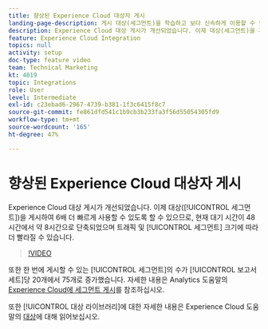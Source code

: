 ```yaml
---
title: 향상된 Experience Cloud 대상자 게시
landing-page-description: 게시 대상(세그먼트)을 학습하고 보다 신속하게 이용할 수 있도록 합니다.
description: Experience Cloud 대상 게시가 개선되었습니다. 이제 대상(세그먼트)을 게시하여 6배 더 빠르게 사용할 수 있도록 할 수 있으므로, 현재 대기 시간이 48시간에서 약 8시간으로 단축되었으며 트래픽 및 세그먼트 크기에 따라 더 빨라질 수 있습니다.
feature: Experience Cloud Integration
topics: null
activity: setup
doc-type: feature video
team: Technical Marketing
kt: 4819
topic: Integrations
role: User
level: Intermediate
exl-id: c23ebad6-2967-4739-b381-1f3c6415f8c7
source-git-commit: fe861dfd541c1b9cb3b233fa3f56d55054305fd9
workflow-type: tm+mt
source-wordcount: '165'
ht-degree: 47%

---
```


# 향상된 Experience Cloud 대상자 게시

Experience Cloud 대상 게시가 개선되었습니다. 이제 대상([!UICONTROL 세그먼트])을 게시하여 6배 더 빠르게 사용할 수 있도록 할 수 있으므로, 현재 대기 시간이 48시간에서 약 8시간으로 단축되었으며 트래픽 및 [!UICONTROL 세그먼트] 크기에 따라 더 빨라질 수 있습니다.

>[!VIDEO](https://video.tv.adobe.com/v/32842/?quality=12)

또한 한 번에 게시할 수 있는 [!UICONTROL 세그먼트]의 수가 [!UICONTROL 보고서 세트]당 20개에서 75개로 증가했습니다.
자세한 내용은 Analytics 도움말의 [Experience Cloud에 세그먼트 게시](https://experienceleague.adobe.com/docs/analytics/components/segmentation/segmentation-workflow/seg-publish.html)를 참조하십시오.

또한 [!UICONTROL 대상 라이브러리]에 대한 자세한 내용은 Experience Cloud 도움말의 [대상](https://experienceleague.adobe.com/docs/core-services/interface/audiences/audience-library.html?lang=ko-KR)에 대해 읽어보십시오.
